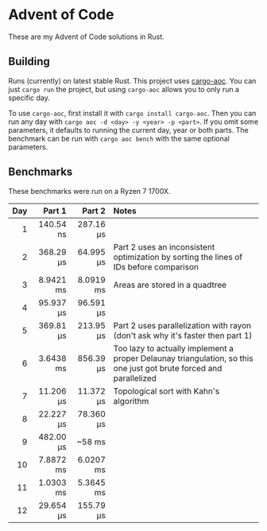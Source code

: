 # Advent of Code

These are my Advent of Code solutions in Rust.

## Building

Runs (currently) on latest stable Rust. This project uses [cargo-aoc](https://github.com/gobanos/cargo-aoc). You can just `cargo run` the project, but using `cargo-aoc` allows you to only run a specific day.

To use `cargo-aoc`, first install it with `cargo install cargo-aoc`. Then you can run any day with `cargo aoc -d <day> -y <year> -p <part>`. If you omit some parameters, it defaults to running the current day, year or both parts. The benchmark can be run with `cargo aoc bench` with the same optional parameters.

## Benchmarks

These benchmarks were run on a Ryzen 7 1700X.

| Day |    Part 1 |    Part 2 | Notes                                                                                                              |
|----:|----------:|----------:|:-------------------------------------------------------------------------------------------------------------------|
|   1 | 140.54 ns | 287.16 µs |                                                                                                                    |
|   2 | 368.29 µs | 64.995 µs | Part 2 uses an inconsistent optimization by sorting the lines of IDs before comparison                             |
|   3 | 8.9421 ms | 8.0919 ms | Areas are stored in a quadtree                                                                                     |
|   4 | 95.937 µs | 96.591 µs |                                                                                                                    |
|   5 | 369.81 µs | 213.95 µs | Part 2 uses parallelization with rayon (don't ask why it's faster then part 1)                                     |
|   6 | 3.6438 ms | 856.39 µs | Too lazy to actually implement a proper Delaunay triangulation, so this one just got brute forced and parallelized |
|   7 | 11.206 µs | 11.372 µs | Topological sort with Kahn's algorithm                                                                             |
|   8 | 22.227 µs | 78.360 µs |                                                                                                                    |
|   9 | 482.00 µs |    ~58 ms |                                                                                                                    |
|  10 | 7.8872 ms | 6.0207 ms |                                                                                                                    |
|  11 | 1.0303 ms | 5.3645 ms |                                                                                                                    |
|  12 | 29.654 µs | 155.79 µs |                                                                                                                    |
